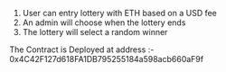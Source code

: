 1. User can entry lottery with ETH based on a USD fee
2. An admin will choose when the lottery ends
3. The lottery will select a random winner

The Contract is Deployed at address :- 0x4C42F127d618FA1DB795255184a598acb660aF9f